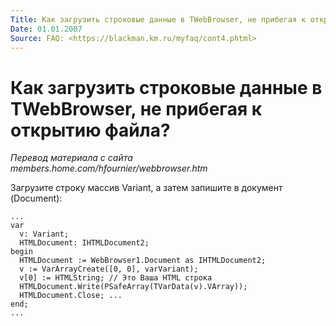 ```yaml
---
Title: Как загрузить строковые данные в TWebBrowser, не прибегая к открытию файла?
Date: 01.01.2007
Source: FAQ: <https://blackman.km.ru/myfaq/cont4.phtml>
---
```



Как загрузить строковые данные в TWebBrowser, не прибегая к открытию файла?
===========================================================================


_Перевод материала с сайта members.home.com/hfournier/webbrowser.htm_

Загрузите строку массив Variant, а затем запишите в документ (Document):

    ...
    var
      v: Variant;
      HTMLDocument: IHTMLDocument2;
    begin
      HTMLDocument := WebBrowser1.Document as IHTMLDocument2;
      v := VarArrayCreate([0, 0], varVariant);
      v[0] := HTMLString; // Это Ваша HTML строка
      HTMLDocument.Write(PSafeArray(TVarData(v).VArray));
      HTMLDocument.Close; ...
    end;
    ...
